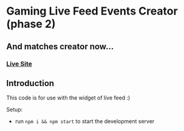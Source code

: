# Gaming Live Feed Events Creator (phase 2)
## And matches creator now...


### [Live Site]()

## Introduction
This code is for use with the widget of live feed :)

Setup:
- run ```npm i && npm start``` to start the development server
